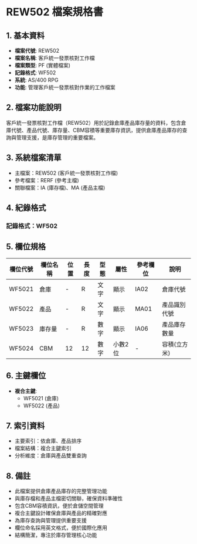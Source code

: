 # REW502 檔案規格書

## 1. 基本資料
- **檔案代號**: REW502
- **檔案名稱**: 客戶統一發票核對工作檔
- **檔案類型**: PF (實體檔案)
- **記錄格式**: WF502
- **系統**: AS/400 RPG
- **功能**: 管理客戶統一發票核對作業的工作檔案

## 2. 檔案功能說明
客戶統一發票核對工作檔（REW502）用於記錄倉庫產品庫存量的資料，包含倉庫代號、產品代號、庫存量、CBM容積等重要庫存資訊，提供倉庫產品庫存的查詢與管理支援，是庫存管理的重要檔案。

## 3. 系統檔案清單
- 主檔案：REW502 (客戶統一發票核對工作檔)
- 參考檔案：RERF (參考主檔)
- 關聯檔案：IA (庫存檔)、MA (產品主檔)

## 4. 紀錄格式
### 記錄格式：WF502

## 5. 欄位規格

| 欄位代號 | 欄位名稱 | 位置 | 長度 | 型態 | 屬性 | 參考欄位 | 說明 |
|----------|----------|------|------|------|------|----------|------|
| WF5021 | 倉庫 | - | R | 文字 | 顯示 | IA02 | 倉庫代號 |
| WF5022 | 產品 | - | R | 文字 | 顯示 | MA01 | 產品識別代號 |
| WF5023 | 庫存量 | - | R | 數字 | 顯示 | IA06 | 產品庫存數量 |
| WF5024 | CBM | 12 | 12 | 數字 | 小數2位 | - | 容積(立方米) |

## 6. 主鍵欄位
- **複合主鍵**:
  - WF5021 (倉庫)
  - WF5022 (產品)

## 7. 索引資料
- 主要索引：依倉庫、產品排序
- 檔案結構：複合主鍵索引
- 分析維度：倉庫與產品雙重查詢

## 8. 備註
- 此檔案提供倉庫產品庫存的完整管理功能
- 與庫存檔和產品主檔密切關聯，確保資料準確性
- 包含CBM容積資訊，便於倉儲空間管理
- 複合主鍵設計確保倉庫與產品的精確對應
- 為庫存查詢與管理提供重要支援
- 欄位命名採用英文格式，便於國際化應用
- 結構簡潔，專注於庫存管理核心功能 